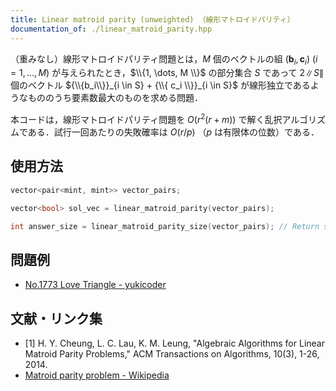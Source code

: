 ```yaml
---
title: Linear matroid parity (unweighted) （線形マトロイドパリティ）
documentation_of: ./linear_matroid_parity.hpp
---
```


（重みなし）線形マトロイドパリティ問題とは，$M$ 個のベクトルの組 $(\mathbf{b}_i, \mathbf{c}_i)$ $(i = 1, \dots, M)$ が与えられたとき，$\\{1, \dots, M \\}$ の部分集合 $S$ であって $2 \|S \|$ 個のベクトル ${\\{b_i\\}}_{i \in S} + {\\{ c_i \\}}_{i \in S}$ が線形独立であるようなもののうち要素数最大のものを求める問題．

本コードは，線形マトロイドパリティ問題を $O(r^2 (r + m))$ で解く乱択アルゴリズムである．試行一回あたりの失敗確率は $O(r / p)$ （$p$ は有限体の位数）である．

## 使用方法

```cpp
vector<pair<mint, mint>> vector_pairs;

vector<bool> sol_vec = linear_matroid_parity(vector_pairs);

int answer_size = linear_matroid_parity_size(vector_pairs); // Return size only, a bit faster
```

## 問題例

- [No.1773 Love Triangle - yukicoder](https://yukicoder.me/problems/no/1773)

## 文献・リンク集

- [1] H. Y. Cheung, L. C. Lau, K. M. Leung,
      "Algebraic Algorithms for Linear Matroid Parity Problems,"
      ACM Transactions on Algorithms, 10(3), 1-26, 2014.
- [Matroid parity problem - Wikipedia](https://en.wikipedia.org/wiki/Matroid_parity_problem)

